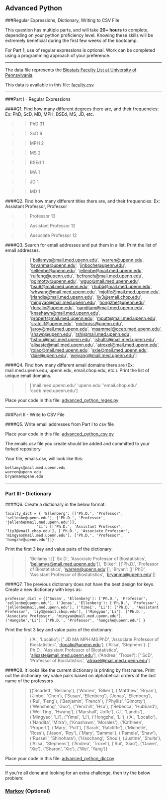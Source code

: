 ## Advanced Python    

###Regular Expressions, Dictionary, Writing to CSV File  

This question has multiple parts, and will take **20+ hours** to complete, depending on your python proficiency level.  Knowing these skills will be extremely beneficial during the first few weeks of the bootcamp.

For Part 1, use of regular expressions is optional.  Work can be completed using a programming approach of your preference. 

---

The data file represents the [Biostats Faculty List at University of Pennsylvania](http://www.med.upenn.edu/cceb/biostat/faculty.shtml)

This data is available in this file:  [faculty.csv](python/faculty.csv)

---  

###Part I - Regular Expressions  


####Q1. Find how many different degrees there are, and their frequencies: Ex:  PhD, ScD, MD, MPH, BSEd, MS, JD, etc.

>> PhD     31

>> ScD      6

>> MPH      2

>> MS       2

>> BSEd     1

>> MA       1

>> JD       1

>> MD       1


####Q2. Find how many different titles there are, and their frequencies:  Ex:  Assistant Professor, Professor

>> Professor              13

>> Assistant Professor    12

>> Associate Professor    12


####Q3. Search for email addresses and put them in a list.  Print the list of email addresses.

>>  ['bellamys@mail.med.upenn.edu', 'warren@upenn.edu', 'bryanma@upenn.edu', 'jinboche@upenn.edu', 'sellenbe@upenn.edu', 'jellenbe@mail.med.upenn.edu', 'ruifeng@upenn.edu', 'bcfrench@mail.med.upenn.edu', 'pgimotty@upenn.edu', 'wguo@mail.med.upenn.edu', 'hsu9@mail.med.upenn.edu', 'rhubb@mail.med.upenn.edu', 'whwang@mail.med.upenn.edu', 'mjoffe@mail.med.upenn.edu', 'jrlandis@mail.med.upenn.edu', 'liy3@email.chop.edu', 'mingyao@mail.med.upenn.edu', 'hongzhe@upenn.edu', 'rlocalio@upenn.edu', 'nanditam@mail.med.upenn.edu', 'knashawn@mail.med.upenn.edu', 'propert@mail.med.upenn.edu', 'mputt@mail.med.upenn.edu', 'sratclif@upenn.edu', 'michross@upenn.edu', 'jaroy@mail.med.upenn.edu', 'msammel@cceb.med.upenn.edu', 'shawp@upenn.edu', 'rshi@mail.med.upenn.edu', 'hshou@mail.med.upenn.edu', 'jshults@mail.med.upenn.edu', 'alisaste@mail.med.upenn.edu', 'atroxel@mail.med.upenn.edu', 'rxiao@mail.med.upenn.edu', 'sxie@mail.med.upenn.edu', 'dxie@upenn.edu', 'weiyang@mail.med.upenn.edu']



####Q4. Find how many different email domains there are (Ex:  mail.med.upenn.edu, upenn.edu, email.chop.edu, etc.).  Print the list of unique email domains.

>>['mail.med.upenn.edu' 'upenn.edu' 'email.chop.edu' 'cceb.med.upenn.edu']

Place your code in this file: [advanced_python_regex.py](python/advanced_python_regex.py)

---

###Part II - Write to CSV File

####Q5.  Write email addresses from Part I to csv file

Place your code in this file: [advanced_python_csv.py](python/advanced_python_csv.py)

The emails.csv file you create should be added and committed to your forked repository.

Your file, emails.csv, will look like this:
```
bellamys@mail.med.upenn.edu
warren@upenn.edu
bryanma@upenn.edu
```

---

### Part III - Dictionary

####Q6.  Create a dictionary in the below format:
```
faculty_dict = { 'Ellenberg': [['Ph.D.', 'Professor', 'sellenbe@upenn.edu'], ['Ph.D.', 'Professor', 'jellenbe@mail.med.upenn.edu']],
              'Li': [['Ph.D.', 'Assistant Professor', 'liy3@email.chop.edu'], ['Ph.D.', 'Associate Professor', 'mingyao@mail.med.upenn.edu'], ['Ph.D.', 'Professor', 'hongzhe@upenn.edu']]}
```
Print the first 3 key and value pairs of the dictionary:

>> 'Bellamy': [[' Sc.D.',
   'Associate Professor of Biostatistics',
   'bellamys@mail.med.upenn.edu']],
 'Bilker': [['Ph.D.', 'Professor of Biostatistics', 'warren@upenn.edu']],
 'Bryan': [[' PhD',
   'Assistant Professor of Biostatistics',
   'bryanma@upenn.edu']]

####Q7.  The previous dictionary does not have the best design for keys.  Create a new dictionary with keys as:

```
professor_dict = {('Susan', 'Ellenberg'): ['Ph.D.', 'Professor', 'sellenbe@upenn.edu'], ('Jonas', 'Ellenberg'): ['Ph.D.', 'Professor', 'jellenbe@mail.med.upenn.edu'], ('Yimei', 'Li'): ['Ph.D.', 'Assistant Professor', 'liy3@email.chop.edu'], ('Mingyao','Li'): ['Ph.D.', 'Associate Professor', 'mingyao@mail.med.upenn.edu'], ('Hongzhe','Li'): ['Ph.D.', 'Professor', 'hongzhe@upenn.edu'] }
```

Print the first 3 key and value pairs of the dictionary:

>> ('A.', 'Localio'): [' JD MA MPH MS PhD',
  'Associate Professor of Biostatistics',
  'rlocalio@upenn.edu'],
 ('Alisa', 'Stephens'): [' Ph.D.',
  'Assistant Professor of Biostatistics',
  'alisaste@mail.med.upenn.edu'],
 ('Andrea', 'Troxel'): [' ScD',
  'Professor of Biostatistics',
  'atroxel@mail.med.upenn.edu']

####Q8.  It looks like the current dictionary is printing by first name.  Print out the dictionary key value pairs based on alphabetical orders of the last name of the professors

>> [('Scarlett', 'Bellamy'),
 ('Warren', 'Bilker'),
 ('Matthew', 'Bryan'),
 ('Jinbo', 'Chen'),
 ('Susan', 'Ellenberg'),
 ('Jonas', 'Ellenberg'),
 ('Rui', 'Feng'),
 ('Benjamin', 'French'),
 ('Phyllis', 'Gimotty'),
 ('Wensheng', 'Guo'),
 ('Yenchih', 'Hsu'),
 ('Rebecca', 'Hubbard'),
 ('Wei-Ting', 'Hwang'),
 ('Marshall', 'Joffe'),
 ('J.', 'Landis'),
 ('Mingyao', 'Li'),
 ('Yimei', 'Li'),
 ('Hongzhe', 'Li'),
 ('A.', 'Localio'),
 ('Nandita', 'Mitra'),
 ('Knashawn', 'Morales'),
 ('Kathleen', 'Propert'),
 ('Mary', 'Putt'),
 ('Sarah', 'Ratcliffe'),
 ('Michelle', 'Ross'),
 ('Jason', 'Roy'),
 ('Mary', 'Sammel'),
 ('Pamela', 'Shaw'),
 ('Russell', 'Shinohara'),
 ('Haochang', 'Shou'),
 ('Justine', 'Shults'),
 ('Alisa', 'Stephens'),
 ('Andrea', 'Troxel'),
 ('Rui', 'Xiao'),
 ('Dawei', 'Xie'),
 ('Sharon', 'Xie'),
 ('Wei', 'Yang')]

Place your code in this file: [advanced_python_dict.py](python/advanced_python_dict.py)

--- 

If you're all done and looking for an extra challenge, then try the below problem:  

### [Markov](python/markov.py) (Optional)

